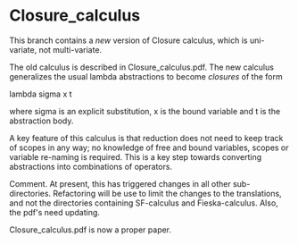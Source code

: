# Closure_calculus

This branch contains a *new* version of Closure calculus,
which is uni-variate, not multi-variate.  

The old calculus is described in Closure_calculus.pdf.  The new
calculus generalizes the usual lambda abstractions to become
*closures* of the form

lambda sigma x t 

where sigma is an explicit substitution, x is the bound variable and t
is the abstraction body.


A key feature of this calculus is that reduction does not need to keep
track of scopes in any way; no knowledge of free and bound variables,
scopes or variable re-naming is required. This is a key step towards
converting abstractions into combinations of operators.

Comment. At present, this has triggered changes in all other
sub-directories. Refactoring will be use to limit the changes to the
translations, and not the directories containing SF-calculus and
Fieska-calculus. Also, the pdf's need updating.

Closure_calculus.pdf is now a proper paper. 
